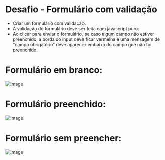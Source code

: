 # Desafio - Formulário com validação

- Criar um formulário com validação.
- A validação do formulário deve ser feita com
javascript puro.
- Ao clicar para enviar o formulário, se caso
algum campo não estiver preenchido, a borda
do input deve ficar vermelha e uma mensagem
de "campo obrigatório" deve aparecer embaixo
do campo que não foi preenchido.

# Formulário em branco:
![image](https://github.com/user-attachments/assets/b98799d1-cbb4-4e88-a2c1-c122dcaba820)

# Formulário preenchido:
![image](https://github.com/user-attachments/assets/29c2d184-51d5-4b4c-9899-b8510a6dfd4a)

# Formulário sem preencher:
![image](https://github.com/user-attachments/assets/76231a72-aaa4-450b-878d-b816dfdcb172)
